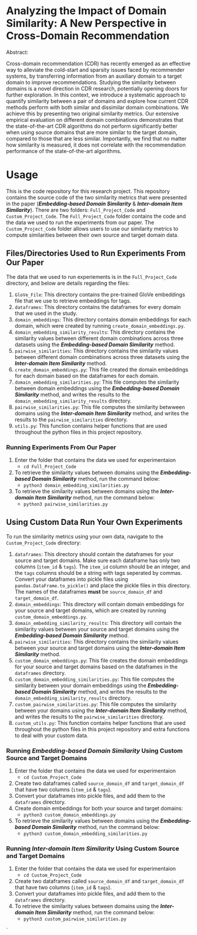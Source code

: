 # Analyzing the Impact of Domain Similarity: A New Perspective in Cross-Domain Recommendation

Abstract:

Cross-domain recommendation (CDR) has recently emerged as an effective way to alleviate the cold-start and sparsity issues faced by recommender systems, by transferring information from an auxiliary domain to a target domain to improve recommendations. Studying the similarity between domains is a novel direction in CDR research, potentially opening doors for further exploration. In this context, we introduce a systematic approach to quantify similarity between a pair of domains and explore how current CDR methods perform with both similar and dissimilar domain combinations. We achieve this by presenting two original similarity metrics. Our extensive empirical evaluation on different domain combinations demonstrates that the state-of-the-art CDR algorithms do not perform significantly better when using source domains that are more similar to the target domain, compared to those that are less similar. Importantly, we find that no matter how similarity is measured, it does not correlate with the recommendation performance of the state-of-the-art algorithms.

# Usage

This is the code repository for this research project. This repository contains the source code of the two similarity metrics that were presented in the paper (***Embedding-based Domain Similarity*** & ***Inter-domain Item Similarity***). There are two folders: `Full_Project_Code` and `Custom_Project_Code`. The `Full_Project_Code` folder contains the code and the data we used to run the experiments from our paper. The `Custom_Project_Code` folder allows users to use our similarity metrics to compute similarities between their own source and target domain data. 

## Files/Directories Used to Run Experiments From Our Paper

The data that we used to run experiements is in the `Full_Project_Code` directory, and below are details regarding the files:

1. `GloVe_File`: This directory contains the pre-trained GloVe embeddings file that we use to retrieve embeddings for tags.
2. `dataframes`: This directory contains the dataframes for every domain that we used in the study.
3. `domain_embeddings`: This directory contains domain embeddings for each domain, which were created by running `create_domain_embeddings.py`. 
4. `domain_embedding_similarity_results`: This directory contains the similarity values between different domain combinations across three datasets using the ***Embedding-based Domain Similarity*** method.
5. `pairwise_similarities`: This directory contains the similarity values between different domain combinations across three datasets using the ***Inter-domain Item Similarity*** method.
6. `create_domain_embeddings.py`: This file created the domain embeddings for each domain based on the dataframes for each domain.
7. `domain_embedding_similarities.py`: This file computes the similarity between domain embeddings using the ***Embedding-based Domain Similarity*** method, and writes the results to the `domain_embedding_similarity_results` directory.
8. `pairwise_similarities.py`: This file computes the similarity betwween domains using the ***Inter-domain Item Similarity*** method, and writes the results to the `pairwise_similarities` directory.
9. `utils.py`: This function contains helper functions that are used throughout the python files in this project repository.

### Running Experiments From Our Paper

1. Enter the folder that contains the data we used for experimentaion 
   - `cd Full_Project_Code`
2. To retrieve the similarity values between domains using the ***Embedding-based Domain Similarity*** method, run the command below:
   - `python3 domain_embedding_similarities.py`
3. To retrieve the similarity values between domains using the ***Inter-domain Item Similarity*** method, run the command below:
   - `python3 pairwise_similarities.py`

## Using Custom Data Run Your Own Experiments

To run the similarity metrics using your own data, navigate to the `Custom_Project_Code` directory:

1. `dataframes`: This directory should contain the dataframes for your source and target domains. Make sure each dataframe has only two columns (`item_id` & `tags`). The `item_id` column should be an integer, and the `tags` columns should be a string with tags seperated by commas. Convert your dataframes into pickle files using `pandas.DataFrame.to_pickle()` and place the pickle files in this directory. The names of the dataframes **must** be `source_domain_df` and `target_domain_df`. 
2. `domain_embeddings`: This directory will contain domain embeddings for your source and target domains, which are created by running `custom_domain_embeddings.py`. 
3. `domain_embedding_similarity_results`: This directory will contain the similarity values between your source and target domains using the ***Embedding-based Domain Similarity*** method.
4. `pairwise_similarities`: This directory contains the similarity values between your source and target domains using the ***Inter-domain Item Similarity*** method.
5. `custom_domain_embeddings.py`: This file creates the domain embeddings for your source and target domains based on the dataframes in the `dataframes` directory.
6. `custom_domain_embedding_similarities.py`: This file computes the similarity between your domain embeddings using the ***Embedding-based Domain Similarity*** method, and writes the results to the `domain_embedding_similarity_results` directory.
7. `custom_pairwise_similarities.py`: This file computes the similarity between your domains using the ***Inter-domain Item Similarity*** method, and writes the results to the `pairwise_similarities` directory.
8. `custom_utils.py`: This function contains helper functions that are used throughout the python files in this project repository and extra functions to deal with your custom data.

### Running ***Embedding-based Domain Similarity*** Using Custom Source and Target Domains

1. Enter the folder that contains the data we used for experimentaion 
   - `cd Custom_Project_Code`
2. Create two dataframes called `source_domain_df` and `target_domain_df` that have two columns (`item_id` & `tags`).
3. Convert your dataframes into pickle files, and add them to the `dataframes` directory.
4. Create domain embeddings for both your source and target domains:
   - `python3 custom_domain_embeddings.py`
6. To retrieve the similarity values between domains using the ***Embedding-based Domain Similarity*** method, run the command below:
   - `python3 custom_domain_embedding_similarities.py`

### Running ***Inter-domain Item Similarity*** Using Custom Source and Target Domains

1. Enter the folder that contains the data we used for experimentaion 
   - `cd Custom_Project_Code`
2. Create two dataframes called `source_domain_df` and `target_domain_df` that have two columns (`item_id` & `tags`).
3. Convert your dataframes into pickle files, and add them to the `dataframes` directory.
4. To retrieve the similarity values between domains using the ***Inter-domain Item Similarity*** method, run the command below:
   - `python3 custom_pairwise_similarities.py`









`

